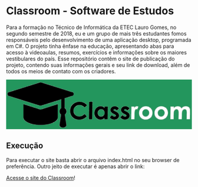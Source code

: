 # Classroom - Software de Estudos

Para a formação no Técnico de Informática da ETEC Lauro Gomes, no segundo semestre de 2018, eu e um grupo de mais três estudantes fomos responsáveis pelo desenvolvimento de uma aplicação desktop, programada em C#.
O projeto tinha ênfase na educação, apresentando abas para acesso à videoaulas, resumos, exercícios e informações sobre os maiores vestibulares do país.
Esse repositório contêm o site de publicação do projeto, contendo suas informações gerais e seu link de download, além de todos os meios de contato com os criadores.

![image](imagens/logo.jpg)

## Execução

Para executar o site basta abrir o arquivo index.html no seu browser de preferência. Outro jeito de executar é apenas abrir o link:

[Acesse o site do Classroom](https://antuniooh.github.io/ClassroomWebsiteProject/)!
